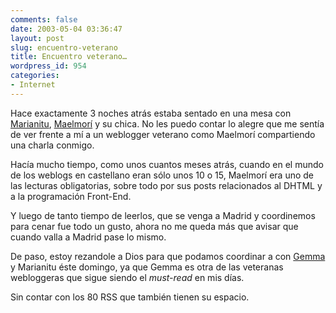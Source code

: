 ```yaml
---
comments: false
date: 2003-05-04 03:36:47
layout: post
slug: encuentro-veterano
title: Encuentro veterano…
wordpress_id: 954
categories:
- Internet
---
```


Hace exactamente 3 noches atrás estaba sentado en una mesa con [Marianitu](http://www.marianitu.net), [Maelmorí](http://www.maelmori.com) y su chica. No les puedo contar lo alegre que me sentía de ver frente a mí a un weblogger veterano como Maelmorí compartiendo una charla conmigo.





Hacía mucho tiempo, como unos cuantos meses atrás, cuando en el mundo de los weblogs en castellano eran sólo unos 10 o 15, Maelmorí era uno de las lecturas obligatorias, sobre todo por sus posts relacionados al DHTML y a la programación Front-End.





Y luego de tanto tiempo de leerlos, que se venga a Madrid y coordinemos para cenar fue todo un gusto, ahora no me queda más que avisar que cuando valla a Madrid pase lo mismo.





De paso, estoy rezandole a Dios para que podamos coordinar a con [Gemma](http://www.tintachina.com) y Marianitu éste domingo, ya que Gemma es otra de las veteranas webloggeras que sigue siendo el _must-read_ en mis días.





Sin contar con los 80 RSS que también tienen su espacio.




 
